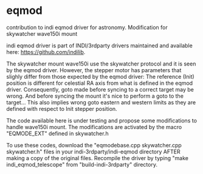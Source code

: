 # eqmod
contribution to indi eqmod driver for astronomy. Modification for skywatcher wave150i mount

indi eqmod driver is part of INDI/3rdparty drivers maintained and available here: https://github.com/indilib.

The skywatcher mount wave150i use the skywatcher protocol and it is seen by the eqmod driver.
However, the stepper motor has parameters that slighly differ from those expected by the eqmod driver:
The reference (Init) position is different for celestial RA axis from what is defined in the eqmod driver.
Consequently, goto made before syncing to a correct target may be wrong. And before syncing the mount it's nice to perform a goto to the target...
This also implies wrong goto eastern and western limits as they are defined with respect to Init stepper position.

The code available here is under testing and propose some modifications to handle wave150i mount.
The modifications are activated by the macro "EQMODE_EXT" defined in skywatcher.h

To use these codes, download the "eqmodebase.cpp skywatcher.cpp skywatcher.h" files in your indi-3rdparty/indi-eqmod directory AFTER making a copy of the original files. Recompile the driver by typing "make indi_eqmod_telescope" from "build-indi-3rdparty" directory.

